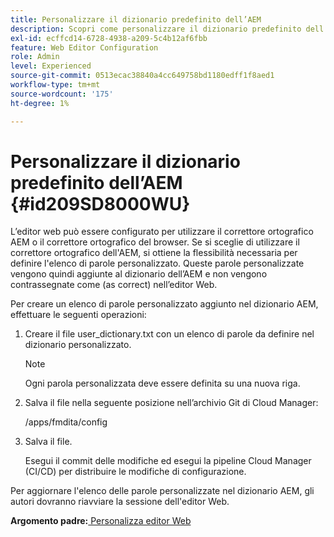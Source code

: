```yaml
---
title: Personalizzare il dizionario predefinito dell’AEM
description: Scopri come personalizzare il dizionario predefinito dell’AEM
exl-id: ecffcd14-6728-4938-a209-5c4b12af6fbb
feature: Web Editor Configuration
role: Admin
level: Experienced
source-git-commit: 0513ecac38840a4cc649758bd1180edff1f8aed1
workflow-type: tm+mt
source-wordcount: '175'
ht-degree: 1%

---
```


# Personalizzare il dizionario predefinito dell’AEM {#id209SD8000WU}

L’editor web può essere configurato per utilizzare il correttore ortografico AEM o il correttore ortografico del browser. Se si sceglie di utilizzare il correttore ortografico dell&#39;AEM, si ottiene la flessibilità necessaria per definire l&#39;elenco di parole personalizzato. Queste parole personalizzate vengono quindi aggiunte al dizionario dell’AEM e non vengono contrassegnate come \(as correct\) nell’editor Web.

Per creare un elenco di parole personalizzato aggiunto nel dizionario AEM, effettuare le seguenti operazioni:

1. Creare il file user\_dictionary.txt con un elenco di parole da definire nel dizionario personalizzato.

   >[!NOTE]
   >
   > Ogni parola personalizzata deve essere definita su una nuova riga.

1. Salva il file nella seguente posizione nell’archivio Git di Cloud Manager:

   /apps/fmdita/config

1. Salva il file.

   Esegui il commit delle modifiche ed esegui la pipeline Cloud Manager \(CI/CD\) per distribuire le modifiche di configurazione.


Per aggiornare l&#39;elenco delle parole personalizzate nel dizionario AEM, gli autori dovranno riavviare la sessione dell&#39;editor Web.

**Argomento padre:**[ Personalizza editor Web](conf-web-editor.md)
